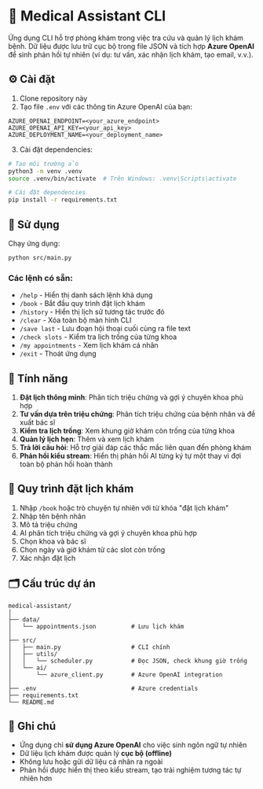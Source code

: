 # 🏥 Medical Assistant CLI

Ứng dụng CLI hỗ trợ phòng khám trong việc tra cứu và quản lý lịch khám bệnh. Dữ liệu được lưu trữ cục bộ trong file JSON và tích hợp **Azure OpenAI** để sinh phản hồi tự nhiên (ví dụ: tư vấn, xác nhận lịch khám, tạo email, v.v.).

## ⚙️ Cài đặt

1. Clone repository này
2. Tạo file `.env` với các thông tin Azure OpenAI của bạn:

```
AZURE_OPENAI_ENDPOINT=<your_azure_endpoint>
AZURE_OPENAI_API_KEY=<your_api_key>
AZURE_DEPLOYMENT_NAME=<your_deployment_name>
```

3. Cài đặt dependencies:

```bash
# Tạo môi trường ảo
python3 -m venv .venv
source .venv/bin/activate  # Trên Windows: .venv\Scripts\activate

# Cài đặt dependencies
pip install -r requirements.txt
```

## 🚀 Sử dụng

Chạy ứng dụng:

```bash
python src/main.py
```

### Các lệnh có sẵn:

- `/help` - Hiển thị danh sách lệnh khả dụng
- `/book` - Bắt đầu quy trình đặt lịch khám
- `/history` - Hiển thị lịch sử tương tác trước đó
- `/clear` - Xóa toàn bộ màn hình CLI
- `/save last` - Lưu đoạn hội thoại cuối cùng ra file text
- `/check slots` - Kiểm tra lịch trống của từng khoa
- `/my appointments` - Xem lịch khám cá nhân
- `/exit` - Thoát ứng dụng

## 🧩 Tính năng

1. **Đặt lịch thông minh**: Phân tích triệu chứng và gợi ý chuyên khoa phù hợp
2. **Tư vấn dựa trên triệu chứng**: Phân tích triệu chứng của bệnh nhân và đề xuất bác sĩ
3. **Kiểm tra lịch trống**: Xem khung giờ khám còn trống của từng khoa
4. **Quản lý lịch hẹn**: Thêm và xem lịch khám
5. **Trả lời câu hỏi**: Hỗ trợ giải đáp các thắc mắc liên quan đến phòng khám
6. **Phản hồi kiểu stream**: Hiển thị phản hồi AI từng ký tự một thay vì đợi toàn bộ phản hồi hoàn thành

## 🏥 Quy trình đặt lịch khám

1. Nhập `/book` hoặc trò chuyện tự nhiên với từ khóa "đặt lịch khám"
2. Nhập tên bệnh nhân
3. Mô tả triệu chứng
4. AI phân tích triệu chứng và gợi ý chuyên khoa phù hợp
5. Chọn khoa và bác sĩ
6. Chọn ngày và giờ khám từ các slot còn trống
7. Xác nhận đặt lịch

## 🗂 Cấu trúc dự án

```
medical-assistant/
│
├── data/
│   └── appointments.json          # Lưu lịch khám
│
├── src/
│   ├── main.py                    # CLI chính
│   ├── utils/
│   │   └── scheduler.py           # Đọc JSON, check khung giờ trống
│   └── ai/
│       └── azure_client.py        # Azure OpenAI integration
│
├── .env                           # Azure credentials
├── requirements.txt
└── README.md
```

## 📝 Ghi chú

- Ứng dụng chỉ **sử dụng Azure OpenAI** cho việc sinh ngôn ngữ tự nhiên
- Dữ liệu lịch khám được quản lý **cục bộ (offline)**
- Không lưu hoặc gửi dữ liệu cá nhân ra ngoài
- Phản hồi được hiển thị theo kiểu stream, tạo trải nghiệm tương tác tự nhiên hơn
